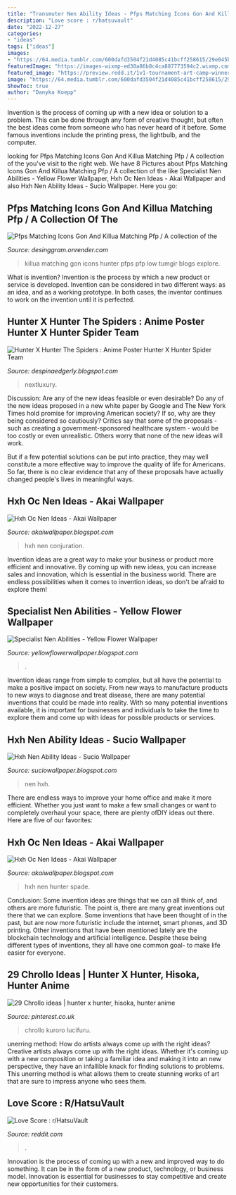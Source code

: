 ```yaml
---
title: "Transmuter Nen Ability Ideas - Pfps Matching Icons Gon And Killua Matching Pfp / A Collection Of The"
description: "Love score : r/hatsuvault"
date: "2022-12-27"
categories:
- "ideas"
tags: ["ideas"]
images:
- "https://64.media.tumblr.com/600dafd3504f21d4085c41bcff258615/29e045b99ff78dbb-11/s640x960/39e1e1558cd5d7162245439dfedb6c30bad4cc89.png"
featuredImage: "https://images-wixmp-ed30a86b8c4ca887773594c2.wixmp.com/f/e1a4e465-22f6-4f3e-b45d-779dd9620f80/dcbs0jz-99eacdfe-55bf-4b66-9dd5-4965b9869f46.png?token=eyJ0eXAiOiJKV1QiLCJhbGciOiJIUzI1NiJ9.eyJzdWIiOiJ1cm46YXBwOjdlMGQxODg5ODIyNjQzNzNhNWYwZDQxNWVhMGQyNmUwIiwiaXNzIjoidXJuOmFwcDo3ZTBkMTg4OTgyMjY0MzczYTVmMGQ0MTVlYTBkMjZlMCIsIm9iaiI6W1t7InBhdGgiOiJcL2ZcL2UxYTRlNDY1LTIyZjYtNGYzZS1iNDVkLTc3OWRkOTYyMGY4MFwvZGNiczBqei05OWVhY2RmZS01NWJmLTRiNjYtOWRkNS00OTY1Yjk4NjlmNDYucG5nIn1dXSwiYXVkIjpbInVybjpzZXJ2aWNlOmZpbGUuZG93bmxvYWQiXX0.goOgYF_4DEc_4jRyVuczWOCbIxPcNzjGgVGBCfh3tT0"
featured_image: "https://preview.redd.it/1v1-tournament-art-camp-winners-v0-6ut3kk0hj1q91.png?width=640&amp;crop=smart&amp;auto=webp&amp;s=5cb28e2b9a71bc24ea5bd4776459fea978294e35"
image: "https://64.media.tumblr.com/600dafd3504f21d4085c41bcff258615/29e045b99ff78dbb-11/s640x960/39e1e1558cd5d7162245439dfedb6c30bad4cc89.png"
ShowToc: true
author: "Danyka Koepp"
---
```



Invention is the process of coming up with a new idea or solution to a problem. This can be done through any form of creative thought, but often the best ideas come from someone who has never heard of it before. Some famous inventions include the printing press, the lightbulb, and the computer.

	

		
looking for Pfps Matching Icons Gon And Killua Matching Pfp / A collection of the you've visit to the right web. We have 8 Pictures about Pfps Matching Icons Gon And Killua Matching Pfp / A collection of the like Specialist Nen Abilities - Yellow Flower Wallpaper, Hxh Oc Nen Ideas - Akai Wallpaper and also Hxh Nen Ability Ideas - Sucio Wallpaper. Here you go:
		
    
## Pfps Matching Icons Gon And Killua Matching Pfp / A Collection Of The

<img loading=lazy src="https://64.media.tumblr.com/600dafd3504f21d4085c41bcff258615/29e045b99ff78dbb-11/s640x960/39e1e1558cd5d7162245439dfedb6c30bad4cc89.png" onerror="this.onerror=null;this.src='https://tse4.mm.bing.net/th?id=OIP.nx-d7P0vqQFoYs7bB_xtYgAAAA&amp;pid=15.1';" alt="Pfps Matching Icons Gon And Killua Matching Pfp / A collection of the">

_Source: desinggram.onrender.com_

>killua matching gon icons hunter pfps pfp low tumgir blogs explore. 

	

What is invention?
Invention is the process by which a new product or service is developed. Invention can be considered in two different ways: as an idea, and as a working prototype. In both cases, the inventor continues to work on the invention until it is perfected.

    
## Hunter X Hunter The Spiders : Anime Poster Hunter X Hunter Spider Team

<img loading=lazy src="https://nextluxury.com/wp-content/uploads/arm-hunter-x-hunter-tattoos-tbkallday.jpg" onerror="this.onerror=null;this.src='https://tse1.mm.bing.net/th?id=OIP.yn6dZXaYUvI1YQj21mOuvwHaHa&amp;pid=15.1';" alt="Hunter X Hunter The Spiders : Anime Poster Hunter X Hunter Spider Team">

_Source: despinaedgerly.blogspot.com_

>nextluxury. 

	

Discussion: Are any of the new ideas feasible or even desirable?
Do any of the new ideas proposed in a new white paper by Google and The New York Times hold promise for improving American society? If so, why are they being considered so cautiously?
Critics say that some of the proposals - such as creating a government-sponsored healthcare system - would be too costly or even unrealistic. Others worry that none of the new ideas will work.

But if a few potential solutions can be put into practice, they may well constitute a more effective way to improve the quality of life for Americans. So far, there is no clear evidence that any of these proposals have actually changed people's lives in meaningful ways.

    
## Hxh Oc Nen Ideas - Akai Wallpaper

<img loading=lazy src="https://i.ytimg.com/vi/wOromVqH_fM/maxresdefault.jpg" onerror="this.onerror=null;this.src='https://tse2.mm.bing.net/th?id=OIP.M3FXlbDAz6PdIueu1RfxWQHaEK&amp;pid=15.1';" alt="Hxh Oc Nen Ideas - Akai Wallpaper">

_Source: akaiwallpaper.blogspot.com_

>hxh nen conjuration. 

	

Invention ideas are a great way to make your business or product more efficient and innovative. By coming up with new ideas, you can increase sales and innovation, which is essential in the business world. There are endless possibilities when it comes to invention ideas, so don't be afraid to explore them!

    
## Specialist Nen Abilities - Yellow Flower Wallpaper

<img loading=lazy src="https://i.imgur.com/2M51hcM.png" onerror="this.onerror=null;this.src='https://tse1.mm.bing.net/th?id=OIP.JBzLXKiZQhYaMy1axRgveAHaHK&amp;pid=15.1';" alt="Specialist Nen Abilities - Yellow Flower Wallpaper">

_Source: yellowflowerwallpaper.blogspot.com_

>. 

	

Invention ideas range from simple to complex, but all have the potential to make a positive impact on society. From new ways to manufacture products to new ways to diagnose and treat disease, there are many potential inventions that could be made into reality. With so many potential inventions available, it is important for businesses and individuals to take the time to explore them and come up with ideas for possible products or services.

    
## Hxh Nen Ability Ideas - Sucio Wallpaper

<img loading=lazy src="https://pm1.narvii.com/6333/a26b80097e3a3fce9fe76720b1f56f1adf1c1087_hq.jpg" onerror="this.onerror=null;this.src='https://tse2.mm.bing.net/th?id=OIP.de5UQZ5KKGEVtuYpgL0GYQHaHB&amp;pid=15.1';" alt="Hxh Nen Ability Ideas - Sucio Wallpaper">

_Source: suciowallpaper.blogspot.com_

>nen hxh. 

	

There are endless ways to improve your home office and make it more efficient. Whether you just want to make a few small changes or want to completely overhaul your space, there are plenty ofDIY ideas out there. Here are five of our favorites: 

    
## Hxh Oc Nen Ideas - Akai Wallpaper

<img loading=lazy src="https://images-wixmp-ed30a86b8c4ca887773594c2.wixmp.com/f/e1a4e465-22f6-4f3e-b45d-779dd9620f80/dcbs0jz-99eacdfe-55bf-4b66-9dd5-4965b9869f46.png?token=eyJ0eXAiOiJKV1QiLCJhbGciOiJIUzI1NiJ9.eyJzdWIiOiJ1cm46YXBwOjdlMGQxODg5ODIyNjQzNzNhNWYwZDQxNWVhMGQyNmUwIiwiaXNzIjoidXJuOmFwcDo3ZTBkMTg4OTgyMjY0MzczYTVmMGQ0MTVlYTBkMjZlMCIsIm9iaiI6W1t7InBhdGgiOiJcL2ZcL2UxYTRlNDY1LTIyZjYtNGYzZS1iNDVkLTc3OWRkOTYyMGY4MFwvZGNiczBqei05OWVhY2RmZS01NWJmLTRiNjYtOWRkNS00OTY1Yjk4NjlmNDYucG5nIn1dXSwiYXVkIjpbInVybjpzZXJ2aWNlOmZpbGUuZG93bmxvYWQiXX0.goOgYF_4DEc_4jRyVuczWOCbIxPcNzjGgVGBCfh3tT0" onerror="this.onerror=null;this.src='https://tse1.mm.bing.net/th?id=OIP.iPIceVLAmoIQl-xK_oGs4gHaQI&amp;pid=15.1';" alt="Hxh Oc Nen Ideas - Akai Wallpaper">

_Source: akaiwallpaper.blogspot.com_

>hxh nen hunter spade. 

	

Conclusion: Some invention ideas are things that we can all think of, and others are more futuristic. The point is, there are many great inventions out there that we can explore.
Some inventions that have been thought of in the past, but are now more futuristic include the internet, smart phones, and 3D printing. Other inventions that have been mentioned lately are the blockchain technology and artificial intelligence. Despite these being different types of inventions, they all have one common goal- to make life easier for everyone.

    
## 29 Chrollo Ideas | Hunter X Hunter, Hisoka, Hunter Anime

<img loading=lazy src="https://i.pinimg.com/474x/1f/e7/89/1fe7897852c5057a5359b2a871405e5a.jpg" onerror="this.onerror=null;this.src='https://tse1.mm.bing.net/th?id=OIP.xA5UIyR6Cmi3eLj3WMpH5wAAAA&amp;pid=15.1';" alt="29 Chrollo ideas | hunter x hunter, hisoka, hunter anime">

_Source: pinterest.co.uk_

>chrollo kuroro lucifuru. 

	

unerring method: How do artists always come up with the right ideas?
Creative artists always come up with the right ideas. Whether it's coming up with a new composition or taking a familiar idea and making it into an new perspective, they have an infallible knack for finding solutions to problems. This unerring method is what allows them to create stunning works of art that are sure to impress anyone who sees them.

    
## Love Score : R/HatsuVault

<img loading=lazy src="https://preview.redd.it/1v1-tournament-art-camp-winners-v0-6ut3kk0hj1q91.png?width=640&amp;crop=smart&amp;auto=webp&amp;s=5cb28e2b9a71bc24ea5bd4776459fea978294e35" onerror="this.onerror=null;this.src='https://tse3.mm.bing.net/th?id=OIP.jAADd6ER4eq7RbZT9gepSgHaHa&amp;pid=15.1';" alt="Love Score : r/HatsuVault">

_Source: reddit.com_

>. 

	

Innovation is the process of coming up with a new and improved way to do something. It can be in the form of a new product, technology, or business model. Innovation is essential for businesses to stay competitive and create new opportunities for their customers.

